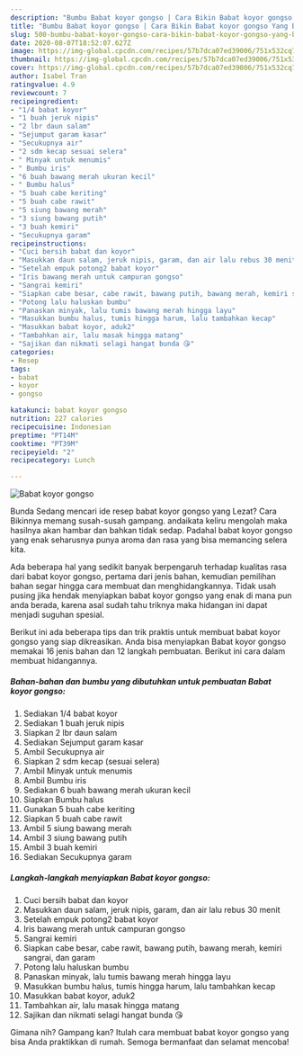 ```yaml
---
description: "Bumbu Babat koyor gongso | Cara Bikin Babat koyor gongso Yang Bikin Ngiler"
title: "Bumbu Babat koyor gongso | Cara Bikin Babat koyor gongso Yang Bikin Ngiler"
slug: 500-bumbu-babat-koyor-gongso-cara-bikin-babat-koyor-gongso-yang-bikin-ngiler
date: 2020-08-07T18:52:07.627Z
image: https://img-global.cpcdn.com/recipes/57b7dca07ed39006/751x532cq70/babat-koyor-gongso-foto-resep-utama.jpg
thumbnail: https://img-global.cpcdn.com/recipes/57b7dca07ed39006/751x532cq70/babat-koyor-gongso-foto-resep-utama.jpg
cover: https://img-global.cpcdn.com/recipes/57b7dca07ed39006/751x532cq70/babat-koyor-gongso-foto-resep-utama.jpg
author: Isabel Tran
ratingvalue: 4.9
reviewcount: 7
recipeingredient:
- "1/4 babat koyor"
- "1 buah jeruk nipis"
- "2 lbr daun salam"
- "Sejumput garam kasar"
- "Secukupnya air"
- "2 sdm kecap sesuai selera"
- " Minyak untuk menumis"
- " Bumbu iris"
- "6 buah bawang merah ukuran kecil"
- " Bumbu halus"
- "5 buah cabe keriting"
- "5 buah cabe rawit"
- "5 siung bawang merah"
- "3 siung bawang putih"
- "3 buah kemiri"
- "Secukupnya garam"
recipeinstructions:
- "Cuci bersih babat dan koyor"
- "Masukkan daun salam, jeruk nipis, garam, dan air lalu rebus 30 menit"
- "Setelah empuk potong2 babat koyor"
- "Iris bawang merah untuk campuran gongso"
- "Sangrai kemiri"
- "Siapkan cabe besar, cabe rawit, bawang putih, bawang merah, kemiri sangrai, dan garam"
- "Potong lalu haluskan bumbu"
- "Panaskan minyak, lalu tumis bawang merah hingga layu"
- "Masukkan bumbu halus, tumis hingga harum, lalu tambahkan kecap"
- "Masukkan babat koyor, aduk2"
- "Tambahkan air, lalu masak hingga matang"
- "Sajikan dan nikmati selagi hangat bunda 😘"
categories:
- Resep
tags:
- babat
- koyor
- gongso

katakunci: babat koyor gongso 
nutrition: 227 calories
recipecuisine: Indonesian
preptime: "PT14M"
cooktime: "PT39M"
recipeyield: "2"
recipecategory: Lunch

---
```



![Babat koyor gongso](https://img-global.cpcdn.com/recipes/57b7dca07ed39006/751x532cq70/babat-koyor-gongso-foto-resep-utama.jpg)

Bunda Sedang mencari ide resep babat koyor gongso yang Lezat? Cara Bikinnya memang susah-susah gampang. andaikata keliru mengolah maka hasilnya akan hambar dan bahkan tidak sedap. Padahal babat koyor gongso yang enak seharusnya punya aroma dan rasa yang bisa memancing selera kita.



Ada beberapa hal yang sedikit banyak berpengaruh terhadap kualitas rasa dari babat koyor gongso, pertama dari jenis bahan, kemudian pemilihan bahan segar hingga cara membuat dan menghidangkannya. Tidak usah pusing jika hendak menyiapkan babat koyor gongso yang enak di mana pun anda berada, karena asal sudah tahu triknya maka hidangan ini dapat menjadi suguhan spesial.


Berikut ini ada beberapa tips dan trik praktis untuk membuat babat koyor gongso yang siap dikreasikan. Anda bisa menyiapkan Babat koyor gongso memakai 16 jenis bahan dan 12 langkah pembuatan. Berikut ini cara dalam membuat hidangannya.

<!--inarticleads1-->

##### Bahan-bahan dan bumbu yang dibutuhkan untuk pembuatan Babat koyor gongso:

1. Sediakan 1/4 babat koyor
1. Sediakan 1 buah jeruk nipis
1. Siapkan 2 lbr daun salam
1. Sediakan Sejumput garam kasar
1. Ambil Secukupnya air
1. Siapkan 2 sdm kecap (sesuai selera)
1. Ambil  Minyak untuk menumis
1. Ambil  Bumbu iris
1. Sediakan 6 buah bawang merah ukuran kecil
1. Siapkan  Bumbu halus
1. Gunakan 5 buah cabe keriting
1. Siapkan 5 buah cabe rawit
1. Ambil 5 siung bawang merah
1. Ambil 3 siung bawang putih
1. Ambil 3 buah kemiri
1. Sediakan Secukupnya garam




<!--inarticleads2-->

##### Langkah-langkah menyiapkan Babat koyor gongso:

1. Cuci bersih babat dan koyor
1. Masukkan daun salam, jeruk nipis, garam, dan air lalu rebus 30 menit
1. Setelah empuk potong2 babat koyor
1. Iris bawang merah untuk campuran gongso
1. Sangrai kemiri
1. Siapkan cabe besar, cabe rawit, bawang putih, bawang merah, kemiri sangrai, dan garam
1. Potong lalu haluskan bumbu
1. Panaskan minyak, lalu tumis bawang merah hingga layu
1. Masukkan bumbu halus, tumis hingga harum, lalu tambahkan kecap
1. Masukkan babat koyor, aduk2
1. Tambahkan air, lalu masak hingga matang
1. Sajikan dan nikmati selagi hangat bunda 😘




Gimana nih? Gampang kan? Itulah cara membuat babat koyor gongso yang bisa Anda praktikkan di rumah. Semoga bermanfaat dan selamat mencoba!
